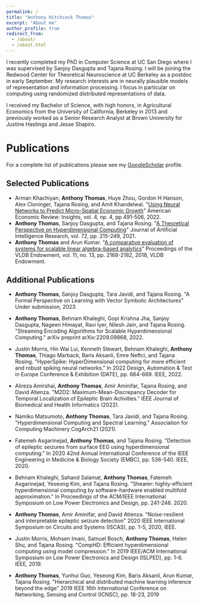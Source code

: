 ```yaml
---
permalink: /
title: "Anthony Hitchcock Thomas"
excerpt: "About me"
author_profile: true
redirect_from: 
  - /about/
  - /about.html
---
```


I recently completed my PhD in Computer Science at UC San Diego where I was supervised by Sanjoy Dasgupta and Tajana Rosing. I will be joining the Redwood Center for Theoretical Neuroscience at UC Berkeley as a postdoc in early September. My research interests are in neurally plausible models of representation and information processing. I focus in particular on computing using randomized distributed representations of data.

I received my Bachelor of Science, with high honors, in Agricultural Economics from the University of California, Berkeley in 2013 and previously worked as a Senior Research Analyst at Brown University for Justine Hastings and Jesse Shapiro.

# Publications

For a complete list of publications please see my [GoogleScholar](https://scholar.google.com/citations?user=SJywXQkAAAAJ&hl=en) profile.

## Selected Publications

- Arman Khachiyan, **Anthony Thomas**, Huye Zhou, Gordon H Hanson, Alex Cloninger, Tajana Rosing, and Amit Khandelwal. "[Using Neural Networks to Predict Micro-Spatial Economic Growth](https://drive.google.com/file/d/1-3XYSmeD-99A7VYUSb1Viwm3IVYdebLg/view)" American Economic Review: Insights, vol. 4, np. 4, pp 491-506, 2022.
- **Anthony Thomas**, Sanjoy Dasgupta, and Tajana Rosing. "[A Theoretical Perspective on Hyperdimensional Computing](https://www.jair.org/index.php/jair/article/view/12664)" Journal of Artificial Intelligence Research, vol. 72, pp. 215-249, 2021.
- **Anthony Thomas** and Arun Kumar. "[A comparative evaluation of systems for scalable linear algebra-based analytics](https://www.vldb.org/pvldb/vol11/p2168-thomas.pdf)" Proceedings of the VLDB Endowment, vol. 11, no. 13, pp. 2168-2182, 2018, VLDB Endowment.

## Additional Publications

- **Anthony Thomas**, Sanjoy Dasgupta, Tara Javidi, and Tajana Rosing. "A Formal Perspective on Learning with Vector Symbolic Architectures" Under submission, 2023.

- **Anthony Thomas**, Behnam Khaleghi, Gopi Krishna Jha, Sanjoy Dasgupta, Nageen Himayat, Ravi Iyer, Nilesh Jain, and Tajana Rosing. "Streaming Encoding Algorithms for Scalable Hyperdimensional Computing." arXiv preprint arXiv:2209.09868, 2022.

- Justin Morris, Hin Wai Lui, Kenneth Stewart, Behnam Khaleghi, **Anthony Thomas**, Thiago Marback, Baris Aksanli, Emre Neftci, and Tajana Rosing. "HyperSpike: HyperDimensional computing for more efficient and robust spiking neural networks." In 2022 Design, Automation & Test in Europe Conference & Exhibition (DATE), pp. 664-669. IEEE, 2022. 

- Alireza Amirshai, **Anthony Thomas**, Amir Aminifar, Tajana Rosing, and David Atienza. "M2D2: Maximum-Mean-Discrepancy Decoder for Temporal Localization of Epileptic Brain Activities." IEEE Journal of Biomedical and Health Informatics (2022).

- Namiko Matsumoto, **Anthony Thomas**, Tara Javidi, and Tajana Rosing. "Hyperdimensional Computing and Spectral Learning." Association for Computing Machinery CogArch21 (2021).

- Fatemeh Asgarinejad, **Anthony Thomas**, and Tajana Rosing. "Detection of epileptic seizures from surface EEG using hyperdimensional computing." In 2020 42nd Annual International Conference of the IEEE Engineering in Medicine & Biology Society (EMBC), pp. 536-540. IEEE, 2020.

- Behnam Khaleghi, Sahand Salamat, **Anthony Thomas**, Fatemeh Asgarinejad, Yeseong Kim, and Tajana Rosing. "Shearer: highly-efficient hyperdimensional computing by software-hardware enabled multifold approximation." In Proceedings of the ACM/IEEE International Symposium on Low Power Electronics and Design, pp. 241-246. 2020.

- **Anthony Thomas**, Amir Aminifar, and David Atienza. "Noise-resilient and interpretable epileptic seizure detection" 2020 IEEE International Symposium on Circuits and Systems (ISCAS), pp. 1-5, 2020, IEEE.

- Justin Morris, Mohsen Imani, Samuel Bosch, **Anthony Thomas**, Helen Shu, and Tajana Rosing. "CompHD: Efficient hyperdimensional computing using model compression." In 2019 IEEE/ACM International Symposium on Low Power Electronics and Design (ISLPED), pp. 1-6. IEEE, 2019.

- **Anthony Thomas**, Yunhui Guo, Yeseong Kim, Baris Aksanli, Arun Kumar, Tajana Rosing. "Hierarchical and distributed machine learning inference beyond the edge" 2019 IEEE 16th International Conference on Networking, Sensing and Control (ICNSC), pp. 18-23, 2019
